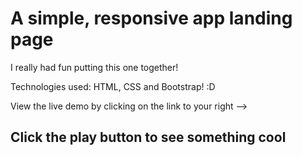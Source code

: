 # A simple, responsive app landing page

I really had fun putting this one together! 

Technologies used: HTML, CSS and Bootstrap! :D

View the live demo by clicking on the link to your right --> 

## Click the play button to see something cool
